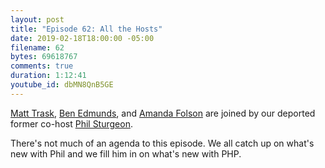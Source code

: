 ```yaml
---
layout: post
title: "Episode 62: All the Hosts"
date: 2019-02-18T18:00:00 -05:00
filename: 62
bytes: 69618767
comments: true
duration: 1:12:41
youtube_id: dbMN8QnB5GE
---
```


[Matt Trask](https://twitter.com/matthewtrask), [Ben Edmunds](https://twitter.com/benedmunds), and [Amanda Folson](https://twitter.com/AmbassadorAwsum) are joined by our deported former co-host [Phil Sturgeon](https://twitter.com/PhilSturgeon).  

There's not much of an agenda to this episode.  We all catch up on what's new with Phil and we fill him in on what's new with PHP. 
